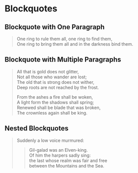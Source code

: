 # Blockquotes

## Blockquote with One Paragraph

> One ring to rule them all, one ring to find them, <br>
> One ring to bring them all and in the darkness bind them. 

## Blockquote with Multiple Paragraphs

> All that is gold does not glitter, <br>
> Not all those who wander are lost; <br>
> The old that is strong does not wither, <br>
> Deep roots are not reached by the frost. 
> 
> From the ashes a fire shall be woken, <br>
> A light form the shadows shall spring; <br> 
> Renewed shall be blade that was broken, <br>
> The crownless again shall be king.

## Nested Blockquotes 

> Suddenly a low voice murmured:
> 
>> Gil-galad was an Elven-king. <br>
> Of him the harpers sadly sing: <br> 
> the last whose realm was fair and free <br>
> between the Mountains and the Sea.
